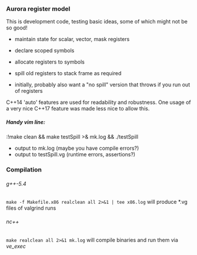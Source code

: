 ### Aurora register model

This is development code, testing basic ideas, some of which might not be so good!

- maintain state for scalar, vector, mask registers
- declare scoped symbols
- allocate registers to symbols
- spill old registers to stack frame as required

- initially, probably also want a "no spill" version that
  throws if you run out of registers

C++14 'auto' features are used for readability and robustness.
One usage of a very nice C++17 feature was made less nice to allow this.

##### Handy vim line:

:!make clean && make testSpill >& mk.log && ./testSpill

- output to mk.log (maybe you have compile errors?)
- output to testSpill.vg (runtime errors, assertions?)

### Compilation

###### g++-5.4
``` make -f Makefile.x86 realclean all 2>&1 | tee x86.log ```
will produce *.vg files of valgrind runs

###### nc++
``` make realclean all 2>&1 mk.log ```
will compile binaries and run them via *ve_exec*


